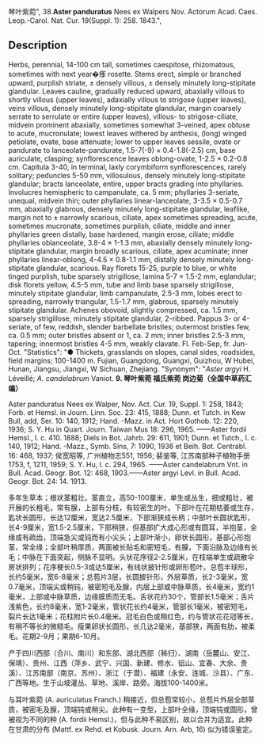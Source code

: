 琴叶紫菀",
38.**Aster panduratus** Nees ex Walpers Nov. Actorum Acad. Caes. Leop.-Carol. Nat. Cur. 19(Suppl. 1): 258. 1843.",

## Description
Herbs, perennial, 14-100 cm tall, sometimes caespitose, rhizomatous, sometimes with next year&#x00;痵 rosette. Stems erect, simple or branched upward, purplish striate, ± densely villous, ± densely minutely long-stipitate glandular. Leaves cauline, gradually reduced upward, abaxially villous to shortly villous (upper leaves), adaxially villous to strigose (upper leaves), veins villous, densely minutely long-stipitate glandular, margin coarsely serrate to serrulate or entire (upper leaves), villous- to strigose-ciliate, midvein prominent abaxially, sometimes somewhat 3-veined, apex obtuse to acute, mucronulate; lowest leaves withered by anthesis, (long) winged petiolate, ovate, base attenuate; lower to upper leaves sessile, ovate or pandurate to lanceolate-pandurate, 1.5-7(-9) × 0.4-1.8(-2.5) cm, base auriculate, clasping; synflorescence leaves oblong-ovate, 1-2.5 × 0.2-0.8 cm. Capitula 3-40, in terminal, laxly corymbiform synflorescences, rarely solitary; peduncles 5-50 mm, villosulous, densely minutely long-stipitate glandular; bracts lanceolate, entire, upper bracts grading into phyllaries. Involucres hemispheric to campanulate, ca. 5 mm; phyllaries 3-seriate, unequal, midvein thin; outer phyllaries linear-lanceolate, 3-3.5 × 0.5-0.7 mm, abaxially glabrous, densely minutely long-stipitate glandular, leaflike, margin not to ± narrowly scarious, ciliate, apex sometimes spreading, acute, sometimes mucronate, sometimes purplish, ciliate, middle and inner phyllaries green distally, base hardened, margin erose, ciliate; middle phyllaries oblanceolate, 3.8-4 × 1-1.3 mm, abaxially densely minutely long-stipitate glandular, margin broadly scarious, ciliate, apex acuminate; inner phyllaries linear-oblong, 4-4.5 × 0.8-1.1 mm, distally densely minutely long-stipitate glandular, scarious. Ray florets 15-25, purple to blue, or white tinged purplish, tube sparsely strigillose, lamina 5-7 × 1.5-2 mm, eglandular; disk florets yellow, 4.5-5 mm, tube and limb base sparsely strigillose, minutely stipitate glandular, limb campanulate, 2.5-3 mm, lobes erect to spreading, narrowly triangular, 1.5-1.7 mm, glabrous, sparsely minutely stipitate glandular. Achenes obovoid, slightly compressed, ca. 1.5 mm, sparsely strigillose, minutely stipitate glandular, 2-ribbed. Pappus 3- or 4-seriate, of few, reddish, slender barbellate bristles; outermost bristles few, ca. 0.5 mm; outer bristles absent or 1, ca. 2 mm; inner bristles 2.5-3 mm, tapering; innermost bristles 4-5 mm, weakly clavate. Fl. Feb-Sep, fr. Jun-Oct.
  "Statistics": "● Thickets, grasslands on slopes, canal sides, roadsides, field margins; 100-1400 m. Fujian, Guangdong, Guangxi, Guizhou, W Hubei, Hunan, Jiangsu, Jiangxi, W Sichuan, Zhejiang.
  "Synonym": "*Aster argyi* H. Léveillé; *A. candelabrum* Vaniot.
**9. 琴叶紫菀 福氏紫菀 岗边菊（全国中草药汇编）**

Aster panduratus Nees ex Walper, Nov. Act. Cur. 19, Suppl. 1: 258, 1843; Forb. et Hemsl. in Journ. Linn. Soc. 23: 415, 1888; Dunn. et Tutch. in Kew Bull, add, Ser. 10: 140, 1912; Hand. -Mazz. in Act. Hort Gothob. 12: 220, 1936; S. Y. Hu in Quart. Journ. Taiwan Mus 18: 296, 1965. ——Aster fordii Hemsl., l. c. 410. 1888; Diels in Bot. Jahrb. 29: 611, 1901; Dunn. et Tutch., l. c. 140, 1912; Hand. -Mazz., Symb. Sins, 7: 1090, 1936 et Beih. Bot. Centrabl. 16: 468, 1937; 侯宽昭等, 广州植物志551, 1956; 裴鉴等, 江苏南部种子植物手册1753, f, 1211, 1959; S. Y. Hu, l. c. 294, 1965. ——Aster candelabrum Vnt. in Bull. Acad. Geogr. Bot. 12: 468, 1903.——Aster argyi Levl. in Bull. Acad. Geogr. Bot. 24: 14. 1913.

多年生草本；根状茎粗壮。茎直立，高50-100厘米，单生或丛生，细或粗壮，被开展的长粗毛，常有腺，上部有分枝，有较密生的叶。下部叶在花期枯萎或生存，匙状长圆形，长达12厘米，宽达2.5厘米，下部渐狭成长柄；中部叶长圆状匙形，长4-9厘米，宽1.5-2.5厘米，下部稍狭，但基部扩大成心形或有圆耳，半抱茎，全缘或有疏齿，顶端急尖或钝而有小尖头；上部叶渐小，卵状长圆形，基部心形抱茎，常全缘；全部叶稍厚质，两面被长贴毛和密短毛，有腺，下面沿脉及边缘有长毛；中脉在下面突起，侧脉不显明。头状花序径2-2.5厘米，在枝端单生或疏散伞房状排列；花序梗长0.5-3或达5厘米，有线状披针形或卵形苞叶。总苞半球形，长约5毫米，宽6-8毫米；总苞片3层，长圆披针形，外层草质，长2-3毫米，宽0.7毫米，顶端尖或稍钝，被密短毛及腺，内层上部或中脉草质，长4毫米，宽约1毫米，上部或中脉草质，边缘膜质而无毛。舌状花约30个，管部长1.5毫米；舌片浅紫色，长约8毫米，宽1-2毫米，管状花长约4毫米，管部长1毫米，被密短毛，裂片长达1毫米；花柱附片长0.4毫米。冠毛白色或稍红色，约与管状花花冠等长，有稍不等长的微糙毛。瘦果卵状长圆形，长几达2毫米，基部狭，两面有肋，被柔毛。花期2-9月；果期6-10月。

产于四川西部（合川、南川）和东部、湖北西部（秭归）、湖南（岳麓山、安江、保靖）、贵州、江西（萍乡、武宁、兴国、新建、修水、铝山、宜春、大余、贵溪）、江苏南部（南京、苏州）、浙江（于潜）、福建（永安、连城、沙县）、广东、广西等地。生于山坡灌丛、草地、溪岸、路旁。海拔100-1400米。

与耳叶紫菀 (A. auriculatus Franch.) 稍接近，但总苞常较小，总苞片外层全部草质，被密毛及腺，顶端钝或稍尖。此种有一变型，上部叶全缘，顶端钝或圆形，曾被视为不同的种 (A. fordii Hemsl.)，但与此种不易区别，故以合并为适宜。此种在甘肃的分布 (Mattf. ex Rehd. et Kobusk. Journ. Arn. Arb, 16) 似为错误鉴定。

